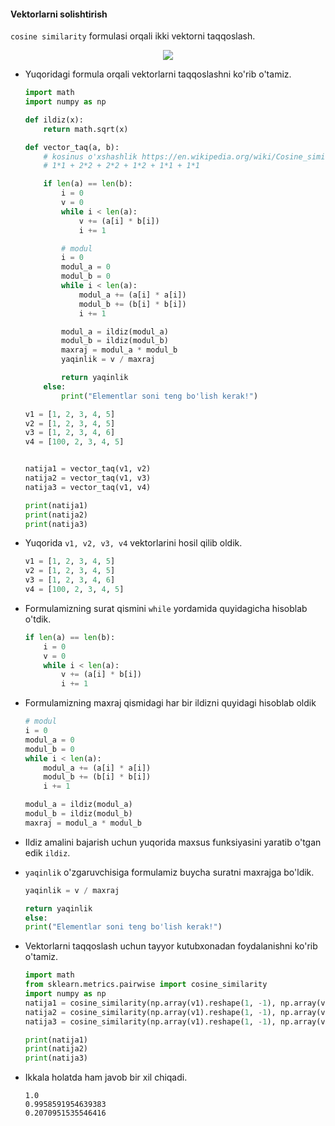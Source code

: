 #### Vektorlarni solishtirish

`cosine similarity` formulasi orqali ikki vektorni taqqoslash.

<p align="center">
    <img src="/home/nuriddin/OchiqAI/python/projects/image/cosine_formulasi.png">
</p>

* Yuqoridagi formula orqali vektorlarni taqqoslashni ko'rib o'tamiz.

    ```python
    import math
    import numpy as np
    
    def ildiz(x):
        return math.sqrt(x)
    
    def vector_taq(a, b):
        # kosinus o'xshashlik https://en.wikipedia.org/wiki/Cosine_similarity
        # 1*1 + 2*2 + 2*2 + 1*2 + 1*1 + 1*1
    
        if len(a) == len(b):
            i = 0
            v = 0
            while i < len(a):
                v += (a[i] * b[i])
                i += 1
    
            # modul
            i = 0
            modul_a = 0
            modul_b = 0
            while i < len(a):
                modul_a += (a[i] * a[i])
                modul_b += (b[i] * b[i])
                i += 1
    
            modul_a = ildiz(modul_a)
            modul_b = ildiz(modul_b)
            maxraj = modul_a * modul_b
            yaqinlik = v / maxraj
    
            return yaqinlik
        else:
            print("Elementlar soni teng bo'lish kerak!")
    
    v1 = [1, 2, 3, 4, 5]
    v2 = [1, 2, 3, 4, 5]
    v3 = [1, 2, 3, 4, 6]
    v4 = [100, 2, 3, 4, 5]
    
    
    natija1 = vector_taq(v1, v2)
    natija2 = vector_taq(v1, v3)
    natija3 = vector_taq(v1, v4)
    
    print(natija1)
    print(natija2)
    print(natija3)
    ```

* Yuqorida  `v1, v2, v3, v4` vektorlarini hosil qilib oldik.

    ```python
    v1 = [1, 2, 3, 4, 5]
    v2 = [1, 2, 3, 4, 5]
    v3 = [1, 2, 3, 4, 6]
    v4 = [100, 2, 3, 4, 5]
    ```

*  Formulamizning surat qismini `while` yordamida quyidagicha hisoblab o'tdik.

    ```python
    if len(a) == len(b):
        i = 0
        v = 0
        while i < len(a):
            v += (a[i] * b[i])
            i += 1
    ```
* Formulamizning maxraj qismidagi har bir ildizni quyidagi hisoblab oldik

    ```python
    # modul
    i = 0
    modul_a = 0
    modul_b = 0
    while i < len(a):
        modul_a += (a[i] * a[i])
        modul_b += (b[i] * b[i])
        i += 1
    
    modul_a = ildiz(modul_a)
    modul_b = ildiz(modul_b)
    maxraj = modul_a * modul_b
    ```
* Ildiz amalini bajarish uchun yuqorida maxsus funksiyasini yaratib o'tgan edik `ildiz`.

* `yaqinlik` o'zgaruvchisiga formulamiz buycha suratni maxrajga bo'ldik.

    ```python
    yaqinlik = v / maxraj
    
    return yaqinlik
    else:
    print("Elementlar soni teng bo'lish kerak!")
    ```

* Vektorlarni taqqoslash uchun tayyor kutubxonadan foydalanishni ko'rib o'tamiz.

    ```python
    import math
    from sklearn.metrics.pairwise import cosine_similarity
    import numpy as np
    natija1 = cosine_similarity(np.array(v1).reshape(1, -1), np.array(v2).reshape(1, -1))[0][0]
    natija2 = cosine_similarity(np.array(v1).reshape(1, -1), np.array(v3).reshape(1, -1))[0][0]
    natija3 = cosine_similarity(np.array(v1).reshape(1, -1), np.array(v4).reshape(1, -1))[0][0]
    
    print(natija1)
    print(natija2)
    print(natija3)
    ```

* Ikkala holatda ham javob bir xil chiqadi.

    ```console
    1.0
    0.9958591954639383
    0.2070951535546416
    ```